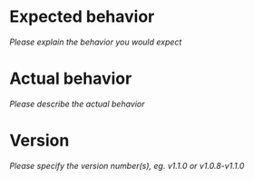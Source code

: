 # Expected behavior
*Please explain the behavior you would expect*

# Actual behavior
*Please describe the actual behavior*

# Version
*Please specify the version number(s), eg. v1.1.0 or v1.0.8-v1.1.0*

